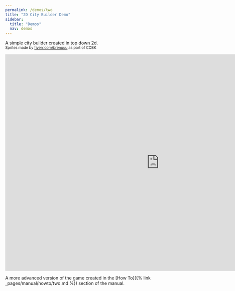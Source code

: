 ```yaml
---
permalink: /demos/two
title: "2D City Builder Demo"
sidebar:
  title: "Demos"
  nav: demos
---
```


A simple city builder created in top down 2d.  
<sup>Sprites made by [fiverr.com/brenuuu](https://www.fiverr.com/brenuuu) as part of CCBK</sup>

<iframe frameborder="0" src="https://itch.io/embed-upload/13109809?color=000000" allowfullscreen="0" width="980" height="688"></iframe>  
  
 A more advanced version of the game created in the [How To]({% link _pages/manual/howto/two.md %}) section of the manual.
